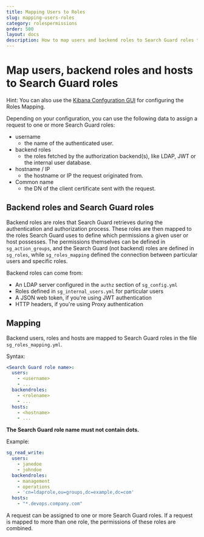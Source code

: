 ```yaml
---
title: Mapping Users to Roles
slug: mapping-users-roles
category: rolespermissions
order: 500
layout: docs
description: How to map users and backend roles to Search Guard roles to implement flexible access control to an Elasticsearch cluster.
---
```

<!---
Copryight 2017 floragunn GmbH
-->
# Map users, backend roles and hosts to Search Guard roles

Hint: You can also use the [Kibana Confguration GUI](kibana_config_gui.md) for configuring the Roles Mapping.

Depending on your configuration, you can use the following data to assign a request to one or more Search Guard roles:

* username
  * the name of the authenticated user.
* backend roles
  * the roles fetched by the authorization backend(s), like LDAP, JWT or the internal user database.
* hostname / IP
  * the hostname or IP the request originated from.
* Common name
  * the DN of the client certificate sent with the request.

## Backend roles and Search Guard roles

Backend roles are roles that Search Guard retrieves during the authentication and authorization process. These roles are then mapped to the roles Search Guard uses to define which permissions a given user or host possesses. The permissions themselves can be defined in `sg_action_groups`, and the Search Guard (not backend) roles are defined in `sg_roles`, while `sg_roles_mapping` defined the connection between particular users and specific roles. 

Backend roles can come from:

* An LDAP server configured in the `authz` section of `sg_config.yml`
* Roles defined in `sg_internal_users.yml` for particular users
* A JSON web token, if you're using JWT authentication
* HTTP headers, if you're using Proxy authentication

## Mapping

Backend users, roles and hosts are mapped to Search Guard roles in the file `sg_roles_mapping.yml`.

Syntax:

```yaml
<Search Guard role name>:
  users:
    - <username>
    - ...
  backendroles:
    - <rolename>
    - ...
  hosts:
    - <hostname>
    - ...
```

**The Search Guard role name must not contain dots.**

Example:

```yaml
sg_read_write:
  users:
    - janedoe
    - johndoe
  backendroles:
    - management
    - operations
    - 'cn=ldaprole,ou=groups,dc=example,dc=com'
  hosts:
    - "*.devops.company.com"
```

A request can be assigned to one or more Search Guard roles. If a request is mapped to more than one role, the permissions of these roles are combined.

